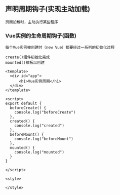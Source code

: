 ## 声明周期钩子(实现主动加载)
    页面加载时，主动执行某些程序

### Vue实例的生命周期钩子(函数)
    每个Vue实例被创建时（new Vue）都要经过一系列的初始化过程
    
    create()组件初始化完成
    mounted()模板以创建

```vue
<template>
  <div id="app">
      <h1>Vue实例周期</h1>
  </div>
</template>

<script>
export default {
  beforeCreate() {
    console.log("beforeCreate")
  },
  created() {
    console.log("created")
  },
  beforeMount() {
    console.log("beforeMount")
  },
  mounted() {
    console.log("mounted")
  }
}

</script>

<style>

</style>

```